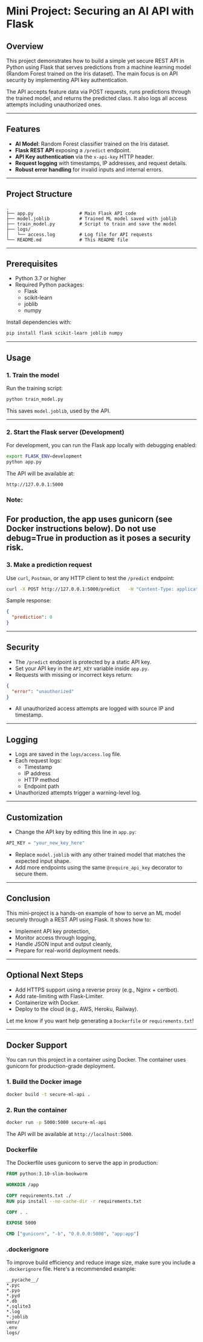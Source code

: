 # Mini Project: Securing an AI API with Flask

## Overview

This project demonstrates how to build a simple yet secure REST API in Python using Flask that serves predictions from a machine learning model (Random Forest trained on the Iris dataset). The main focus is on API security by implementing API key authentication.

The API accepts feature data via POST requests, runs predictions through the trained model, and returns the predicted class. It also logs all access attempts including unauthorized ones.

---

## Features

- **AI Model**: Random Forest classifier trained on the Iris dataset.
- **Flask REST API** exposing a `/predict` endpoint.
- **API Key authentication** via the `x-api-key` HTTP header.
- **Request logging** with timestamps, IP addresses, and request details.
- **Robust error handling** for invalid inputs and internal errors.

---

## Project Structure

```
.
├── app.py                 # Main Flask API code
├── model.joblib           # Trained ML model saved with joblib
├── train_model.py         # Script to train and save the model
├── logs/
│   └── access.log         # Log file for API requests
└── README.md              # This README file
```

---

## Prerequisites

- Python 3.7 or higher
- Required Python packages:
  - Flask
  - scikit-learn
  - joblib
  - numpy

Install dependencies with:

```bash
pip install flask scikit-learn joblib numpy
```

---

## Usage

### 1. Train the model

Run the training script:

```bash
python train_model.py
```

This saves `model.joblib`, used by the API.

---

### 2. Start the Flask server (Development)

For development, you can run the Flask app locally with debugging enabled:

```bash
export FLASK_ENV=development
python app.py
```

The API will be available at:

```
http://127.0.0.1:5000
```
### Note: 
For production, the app uses gunicorn (see Docker instructions below). Do not use debug=True in production as it poses a security risk.
---

### 3. Make a prediction request

Use `curl`, `Postman`, or any HTTP client to test the `/predict` endpoint:

```bash
curl -X POST http://127.0.0.1:5000/predict   -H "Content-Type: application/json"   -H "x-api-key: supersecretkey123"   -d '{"features": [5.1, 3.5, 1.4, 0.2]}'
```

Sample response:

```json
{
  "prediction": 0
}
```

---

## Security

- The `/predict` endpoint is protected by a static API key.
- Set your API key in the `API_KEY` variable inside `app.py`.
- Requests with missing or incorrect keys return:

```json
{
  "error": "unauthorized"
}
```

- All unauthorized access attempts are logged with source IP and timestamp.

---

## Logging

- Logs are saved in the `logs/access.log` file.
- Each request logs:
  - Timestamp
  - IP address
  - HTTP method
  - Endpoint path
- Unauthorized attempts trigger a warning-level log.

---

## Customization

- Change the API key by editing this line in `app.py`:

```python
API_KEY = "your_new_key_here"
```

- Replace `model.joblib` with any other trained model that matches the expected input shape.
- Add more endpoints using the same `@require_api_key` decorator to secure them.

---

## Conclusion

This mini-project is a hands-on example of how to serve an ML model securely through a REST API using Flask. It shows how to:
- Implement API key protection,
- Monitor access through logging,
- Handle JSON input and output cleanly,
- Prepare for real-world deployment needs.

---

## Optional Next Steps

- Add HTTPS support using a reverse proxy (e.g., Nginx + certbot).
- Add rate-limiting with Flask-Limiter.
- Containerize with Docker.
- Deploy to the cloud (e.g., AWS, Heroku, Railway).

Let me know if you want help generating a `Dockerfile` or `requirements.txt`!

---

## Docker Support

You can run this project in a container using Docker. The container uses gunicorn for production-grade deployment.

### 1. Build the Docker image

```bash
docker build -t secure-ml-api .
```

### 2. Run the container

```bash
docker run -p 5000:5000 secure-ml-api
```

The API will be available at `http://localhost:5000`.

### Dockerfile

The Dockerfile uses gunicorn to serve the app in production:

```dockerfile
FROM python:3.10-slim-bookworm

WORKDIR /app

COPY requirements.txt ./
RUN pip install --no-cache-dir -r requirements.txt

COPY . .

EXPOSE 5000

CMD ["gunicorn", "-b", "0.0.0.0:5000", "app:app"]
```

### .dockerignore

To improve build efficiency and reduce image size, make sure you include a `.dockerignore` file. Here's a recommended example:

```
__pycache__/
*.pyc
*.pyo
*.pyd
*.db
*.sqlite3
*.log
*.joblib
venv/
.env
logs/
```